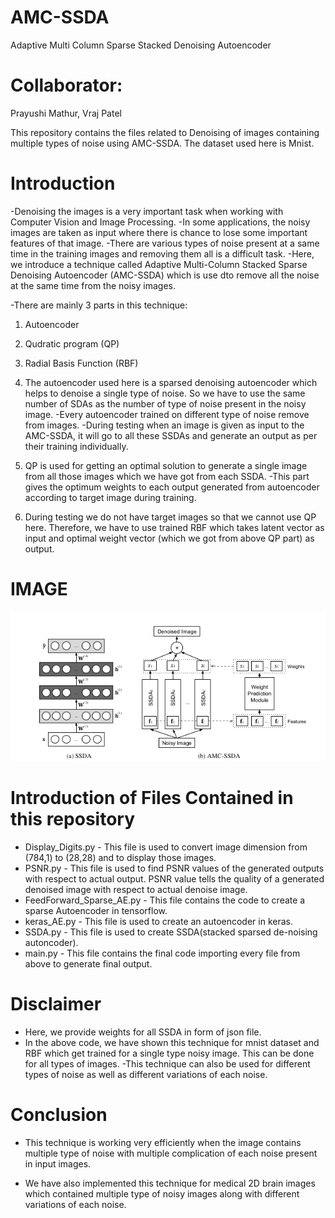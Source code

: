 # AMC-SSDA
Adaptive Multi Column Sparse Stacked Denoising Autoencoder 

# Collaborator: 
Prayushi Mathur, Vraj Patel

This repository contains the files related to Denoising of images containing multiple types of noise using AMC-SSDA. The dataset used here is Mnist.

# Introduction
-Denoising the images is a very important task when working with Computer Vision and Image Processing.
-In some applications, the noisy images are taken as input where there is chance to lose some important features of that image.
-There are various types of noise present at a same time in the training images and removing them all is a difficult task.
-Here, we introduce a technique called Adaptive Multi-Column Stacked Sparse Denoising Autoencoder (AMC-SSDA) which is use dto remove all the noise at the same time from the noisy images.

-There are mainly 3 parts in this technique:
1) Autoencoder
2) Qudratic program (QP)
3) Radial Basis Function (RBF)

1)  The autoencoder used here is a sparsed denoising autoencoder which helps to denoise a single type of noise. So we have to use the same number of SDAs as the number of type of noise present in the noisy image.
-Every autoencoder trained on different type of noise remove from images.
-During testing when an image is given as input to the AMC-SSDA, it will go to all these SSDAs and generate an output as per their training individually.

2) QP is used for getting an optimal solution to generate a single image from all those images which we have got from each SSDA.
-This part gives the optimum weights to each output generated from autoencoder according to target image during training.

3) During testing we do not have target images so that we cannot use QP here. Therefore, we have to use trained RBF which takes latent vector as input and optimal weight vector (which we got from above QP part) as output. 

# IMAGE
<img src="pic.jpg" alt="pic" class="inline"/><br>

# Introduction of Files Contained in this repository
- Display_Digits.py -
  This file is used to convert image dimension from (784,1) to (28,28) and to display those images.
- PSNR.py - 
  This file is used to find PSNR values of the generated outputs with respect to actual output. PSNR value tells the                                      quality of a generated denoised image with respect to actual denoise image.
- FeedForward_Sparse_AE.py - 
  This file contains the code to create a sparse Autoencoder in tensorflow.
- keras_AE.py - 
  This file is used to create an autoencoder in keras.
- SSDA.py - 
  This file is used to create SSDA(stacked sparsed de-noising autoncoder).
- main.py - 
  This file contains the final code importing every file from above to generate final output.

# Disclaimer
- Here, we provide weights for all SSDA in form of json file.
- In the above code, we have shown this technique for mnist dataset and RBF which get trained for a single type noisy image. This can be done for all types of images.
-This technique can also be used for different types of noise as well as different variations of each noise.

# Conclusion
- This technique is working very efficiently when the image contains multiple type of noise with multiple complication of each noise present in input images.

- We have also implemented this technique for medical 2D brain images which contained multiple type of noisy images along with different variations of each noise.
